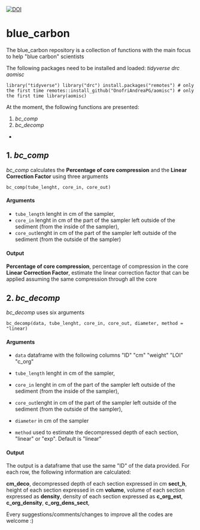 [![DOI](https://zenodo.org/badge/336005552.svg)](https://zenodo.org/badge/latestdoi/336005552)

# blue_carbon

The blue_carbon repository is a collection of functions with the main focus to help "blue carbon" scientists

The following packages need to be installed and loaded:
*tidyverse*
*drc*
*aomisc*

`library("tidyverse")
library("drc")
install.packages("remotes") # only the first time
remotes::install_github("OnofriAndreaPG/aomisc") # only the first time
library(aomisc)`

At the moment, the following functions are presented:
1.  *bc_comp*
2.  *bc_decomp*
-

## 1. *bc_comp*

*bc_comp* calculates the **Percentage of core compression** and the **Linear Correction Factor** using three arguments 

`bc_comp(tube_lenght, core_in, core_out)`

#### Arguments

- `tube_length` lenght in cm of the sampler,
- `core_in` lenght in cm of the part of the sampler left outside of the sediment (from the inside of the sampler),
- `core_out`lenght in cm of the part of the sampler left outside of the sediment (from the outside of the sampler)

#### Output

**Percentage of core compression**, percentage of compression in the core
**Linear Correction Factor**, estimate the linear correction factor that can be applied assuming the same compression through all the core

## 2. *bc_decomp*

*bc_decomp* uses six arguments  

`bc_decomp(data, tube_lenght, core_in, core_out, diameter, method = "linear)`

#### Arguments

- `data` dataframe with the following columns "ID"	"cm"	"weight"	"LOI"	"c_org"

- `tube_length` lenght in cm of the sampler,
- `core_in` lenght in cm of the part of the sampler left outside of the sediment (from the inside of the sampler),
- `core_out`lenght in cm of the part of the sampler left outside of the sediment (from the outside of the sampler),
- `diameter` in cm of the sampler
- `method` used to estimate the decompressed depth of each section, "linear" or "exp". Default is "linear"

#### Output

The output is a dataframe that use the same "ID" of the data provided. For each row, the following information are calculated: 

**cm_deco**, decompressed depth of each section expressed in cm 
**sect_h**, height of each section expressed in cm
**volume**, volume of each section expressed as
**density**, density of each section expressed as
**c_org_est**, 
**c_org_density**, 
**c_org_dens_sect**, 

Every suggestions/comments/changes to improve all the codes are welcome :)
